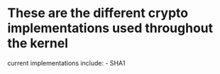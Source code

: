 # These are the different crypto implementations used throughout the kernel

current implementations include:
    -   SHA1